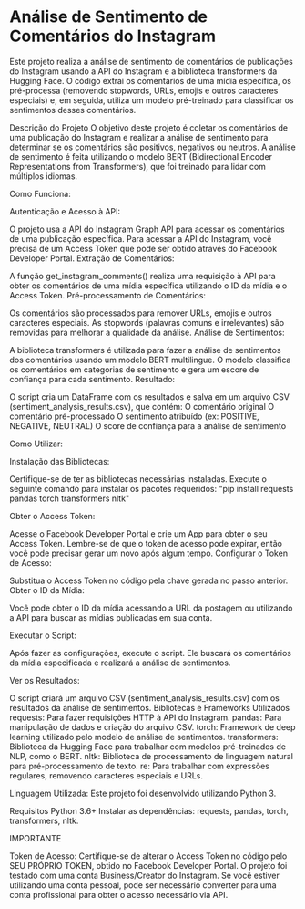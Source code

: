 # Análise de Sentimento de Comentários do Instagram

Este projeto realiza a análise de sentimento de comentários de publicações do Instagram usando a API do Instagram e a biblioteca transformers da Hugging Face. O código extrai os comentários de uma mídia específica, os pré-processa (removendo stopwords, URLs, emojis e outros caracteres especiais) e, em seguida, utiliza um modelo pré-treinado para classificar os sentimentos desses comentários.

Descrição do Projeto
O objetivo deste projeto é coletar os comentários de uma publicação do Instagram e realizar a análise de sentimento para determinar se os comentários são positivos, negativos ou neutros. A análise de sentimento é feita utilizando o modelo BERT (Bidirectional Encoder Representations from Transformers), que foi treinado para lidar com múltiplos idiomas.

Como Funciona:


Autenticação e Acesso à API:

O projeto usa a API do Instagram Graph API para acessar os comentários de uma publicação específica.
Para acessar a API do Instagram, você precisa de um Access Token que pode ser obtido através do Facebook Developer Portal.
Extração de Comentários:

A função get_instagram_comments() realiza uma requisição à API para obter os comentários de uma mídia específica utilizando o ID da mídia e o Access Token.
Pré-processamento de Comentários:

Os comentários são processados para remover URLs, emojis e outros caracteres especiais.
As stopwords (palavras comuns e irrelevantes) são removidas para melhorar a qualidade da análise.
Análise de Sentimentos:

A biblioteca transformers é utilizada para fazer a análise de sentimentos dos comentários usando um modelo BERT multilingue.
O modelo classifica os comentários em categorias de sentimento e gera um escore de confiança para cada sentimento.
Resultado:

O script cria um DataFrame com os resultados e salva em um arquivo CSV (sentiment_analysis_results.csv), que contém:
O comentário original
O comentário pré-processado
O sentimento atribuído (ex: POSITIVE, NEGATIVE, NEUTRAL)
O score de confiança para a análise de sentimento


Como Utilizar:


Instalação das Bibliotecas:

Certifique-se de ter as bibliotecas necessárias instaladas. Execute o seguinte comando para instalar os pacotes requeridos:
"pip install requests pandas torch transformers nltk"

Obter o Access Token:

Acesse o Facebook Developer Portal e crie um App para obter o seu Access Token. Lembre-se de que o token de acesso pode expirar, então você pode precisar gerar um novo após algum tempo.
Configurar o Token de Acesso:

Substitua o Access Token no código pela chave gerada no passo anterior.
Obter o ID da Mídia:

Você pode obter o ID da mídia acessando a URL da postagem ou utilizando a API para buscar as mídias publicadas em sua conta.


Executar o Script:

Após fazer as configurações, execute o script. Ele buscará os comentários da mídia especificada e realizará a análise de sentimentos.

Ver os Resultados:

O script criará um arquivo CSV (sentiment_analysis_results.csv) com os resultados da análise de sentimentos.
Bibliotecas e Frameworks Utilizados
requests: Para fazer requisições HTTP à API do Instagram.
pandas: Para manipulação de dados e criação do arquivo CSV.
torch: Framework de deep learning utilizado pelo modelo de análise de sentimentos.
transformers: Biblioteca da Hugging Face para trabalhar com modelos pré-treinados de NLP, como o BERT.
nltk: Biblioteca de processamento de linguagem natural para pré-processamento de texto.
re: Para trabalhar com expressões regulares, removendo caracteres especiais e URLs.


Linguagem Utilizada:
Este projeto foi desenvolvido utilizando Python 3.

Requisitos
Python 3.6+
Instalar as dependências: requests, pandas, torch, transformers, nltk.


IMPORTANTE


Token de Acesso: Certifique-se de alterar o Access Token no código pelo SEU PRÓPRIO TOKEN, obtido no Facebook Developer Portal.
O projeto foi testado com uma conta Business/Creator do Instagram. Se você estiver utilizando uma conta pessoal, pode ser necessário converter para uma conta profissional para obter o acesso necessário via API.
